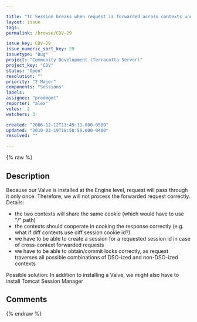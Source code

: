 ```yaml
---

title: "TC Session breaks when request is forwarded across contexts under Tomcat"
layout: issue
tags: 
permalink: /browse/CDV-29

issue_key: CDV-29
issue_numeric_sort_key: 29
issuetype: "Bug"
project: "Community Development (Terracotta Server)"
project_key: "CDV"
status: "Open"
resolution: ""
priority: "2 Major"
components: "Sessions"
labels: 
assignee: "prodmgmt"
reporter: "alex"
votes:  2
watchers: 3

created: "2006-12-12T13:49:11.000-0500"
updated: "2010-03-19T18:58:59.000-0400"
resolved: ""

---
```




{% raw %}



## Description

<div markdown="1" class="description">

Because our Valve is installed at the Engine level, request will pass through it only once.  Therefore, we will not process the forwarded request correctly.
Details:
- the two contexts will share the same cookie (which would have to use "/" path)
- the contexts should cooperate in cooking the response correctly (e.g. what if diff contexts use diff session cookie id?)
- we have to be able to create a session for a requested session id in case of cross-context forwarded requests
- we have to be able to obtain/commit locks correctly, as request traverses all possible combinations of DSO-ized and non-DSO-ized contexts


Possible solution:
In addition to installing a Valve, we might also have to install Tomcat Session Manager


</div>

## Comments



{% endraw %}
